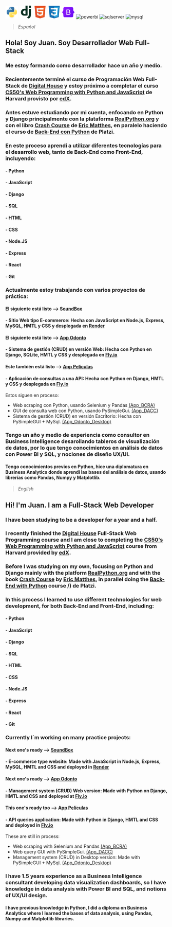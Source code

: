 <p align="left"> <img src="https://raw.githubusercontent.com/devicons/devicon/master/icons/python/python-original.svg" alt="python" width="40" height="40"/> <img src="https://github.com/devicons/devicon/blob/master/icons/django/django-plain.svg" alt="django" width="40" height="40" </a> <img src="https://github.com/devicons/devicon/blob/master/icons/html5/html5-original.svg" alt="html" width="40" height="40"/> <img src="https://github.com/devicons/devicon/blob/master/icons/css3/css3-original.svg" alt="css" width="40" height="40"/> <img src="https://github.com/devicons/devicon/blob/master/icons/bootstrap/bootstrap-original.svg" alt="bts" width="40" height="40"/> <img src="https://github.com/microsoft/PowerBI-Icons/blob/main/SVG/Power-BI.svg" alt="powerbi" width="40" height="40"/>  <img src="https://github.com/JuanesFosch/App-DACC/blob/Pruebas-y-modificaciones/microsoft-sql-server-logo-svgrepo-com.svg" alt="sqlserver" width="50" height="50"/> <img src="https://github.com/file-icons/DevOpicons/blob/master/svg/mysql.svg" alt="mysql" width="40" height="40"/> </p>

> *Español*

## Hola! Soy Juan. Soy Desarrollador Web Full-Stack
### Me estoy formando como desarrollador hace un año y medio.
### Recientemente terminé el curso de Programación Web Full-Stack de [Digital House](https://www.digitalhouse.com/ar/productos/programacion/programacion-web-full-stack) y estoy próximo a completar el curso [CS50's Web Programming with Python and JavaScript](https://cs50.harvard.edu/web/2020/) de Harvard provisto por [edX](https://learning.edx.org/course/course-v1:HarvardX+CS50W+Web/home).
### Antes estuve estudiando por mi cuenta, enfocando en Python y Django principalmente con la plataforma [RealPython.org](https://realpython.com/) y con el libro [Crash Course](https://ehmatthes.github.io/pcc_2e/regular_index/) de [Eric Matthes](https://twitter.com/ehmatthes), en paralelo haciendo el curso de [Back-End con Python](https://platzi.com/ruta/web-python/) de Platzi.
### En este proceso aprendí a utilizar diferentes tecnologías para el desarrollo web, tanto de Back-End como Front-End, incluyendo:
 #### - Python
 #### - JavaScript
 #### - Django
 #### - SQL
 #### - HTML
 #### - CSS
 #### - Node.JS
 #### - Express
 #### - React
 #### - Git
 
### Actualmente estoy trabajando con varios proyectos de práctica:
  #### El siguiente está listo -->  [SoundBox](https://github.com/JuanesFosch/SoundBox)
  
  #### - Sitio Web tipo E-commerce: Hecha con JavaScript en Node.js, Express, MySQL, HMTL y CSS y desplegada en [Render](https://render.com/)
  
  #### El siguiente está listo -->  [App Odonto](https://github.com/JuanesFosch/App-Odonto)
  
  #### - Sistema de gestión (CRUD) en versión Web: Hecha con Python en Django, SQLite, HMTL y CSS y desplegada en [Fly.io](https://fly.io/)

  #### Este también está listo --> [App Películas](https://github.com/JuanesFosch/App-Peliculas)

  #### - Aplicación de consultas a una API: Hecha con Python en Django, HMTL y CSS y desplegada en [Fly.io](https://fly.io/)
  
  Estos siguen en proceso:
  - Web scraping con Python, usando Selenium y Pandas [(App_BCRA)](https://github.com/JuanesFosch/App-Plazo-Fijo)
  - GUI de consulta web con Python, usando PySimpleGui. [(App_DACC)](https://github.com/JuanesFosch/App-DACC)
  - Sistema de gestión (CRUD) en versión Escritorio: Hecha con PySimpleGUI + MySql. [(App_Odonto_Desktop)](https://github.com/JuanesFosch/App-Odonto/tree/App-Lolo-Pruebas-y-modificaciones/desktop_Odonto)
  
### Tengo un año y medio de experiencia como consultor en Business Intelligence desarollando tableros de visualización de datos, por lo que tengo conocimientos en análisis de datos con Power BI y SQL, y nociones de diseño UX/UI. 

#### Tengo conocimientos previos en Python, hice una diplomatura en Business Analytics donde aprendí las bases del análisis de datos, usando librerías como Pandas, Numpy y Matplotlib.


> *English*

## Hi! I'm Juan. I am a Full-Stack Web Developer
### I have been studying to be a developer for a year and a half.
### I recently finished the [Digital House](https://www.digitalhouse.com/ar/productos/programacion/programacion-web-full-stack) Full-Stack Web Programming course and I am close to completing the [CS50's Web Programming with Python and JavaScript](https://cs50.harvard.edu/web/2020/) course from Harvard provided by [edX](https://learning.edx.org/course/course-v1:HarvardX+CS50W+Web/home).
### Before I was studying on my own, focusing on Python and Django mainly with the platform [RealPython.org](https://realpython.com/) and with the book [Crash Course](https://ehmatthes.github.io/pcc_2e/regular_index/) by [Eric Matthes](https://twitter.com/ehmatthes), in parallel doing the [Back-End with Python](https://platzi.com/ruta/web-python) course /) de Platzi.
### In this process I learned to use different technologies for web development, for both Back-End and Front-End, including:
 #### - Python
 #### - JavaScript
 #### - Django
 #### - SQL
 #### - HTML
 #### - CSS
 #### - Node.JS
 #### - Express
 #### - React
 #### - Git

### Currently I´m working on many practice projects:
  #### Next one's ready --> [SoundBox](https://github.com/JuanesFosch/SoundBox)
  
  #### - E-commerce type website: Made with JavaScript in Node.js, Express, MySQL, HMTL and CSS and deployed in [Render](https://render.com/)
  
  #### Next one's ready -->  [App Odonto](https://github.com/JuanesFosch/App-Odonto)
  
  #### - Management system (CRUD) Web version: Made with Python on Django, HMTL and CSS and deployed at [Fly.io](https://fly.io/)

  #### This one's ready too --> [App Películas](https://github.com/JuanesFosch/App-Peliculas)

  #### - API queries application: Made with Python in Django, HMTL and CSS and deployed in [Fly.io](https://fly.io/)
  
  These are still in process:
  - Web scraping with Selenium and Pandas [(App_BCRA)](https://github.com/JuanesFosch/App-Plazo-Fijo)
  - Web query GUI with PySimpleGui. [(App_DACC)](https://github.com/JuanesFosch/App-DACC)
  - Management system (CRUD) in Desktop version: Made with PySimpleGUI + MySql. [(App_Odonto_Desktop)](https://github.com/JuanesFosch/App-Odonto/tree/App-Lolo-Pruebas-y-modificaciones/desktop_Odonto)
 

### I have 1.5 years experience as a Business Intelligence consultant developing data visualization dashboards, so I have knowledge in data analysis with Power BI and SQL, and notions of UX/UI design. 

#### I have previous knowledge in Python, I did a diploma on Business Analytics where I learned the bases of data analysis, using Pandas, Numpy and Matplotlib libraries. 

<!--
**JuanesFosch/JuanesFosch** is a ✨ _special_ ✨ repository because its `README.md` (this file) appears on your GitHub profile.

###Here are some ideas to get you started:

- 🔭 I’m currently working on ...
- 🌱 I’m currently learning ...
- 👯 I’m looking to collaborate on ...
- 🤔 I’m looking for help with ...
- 💬 Ask me about ...
- 📫 How to reach me: ...
- 😄 Pronouns: ...
- ⚡ Fun fact: ...
-->
